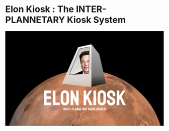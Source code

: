 # Elon Kiosk : The INTER-PLANNETARY Kiosk System

![Elon Kiosk banner image](./docs/images/Banner.png)
